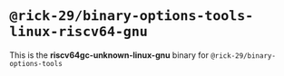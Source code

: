 # `@rick-29/binary-options-tools-linux-riscv64-gnu`

This is the **riscv64gc-unknown-linux-gnu** binary for `@rick-29/binary-options-tools`
